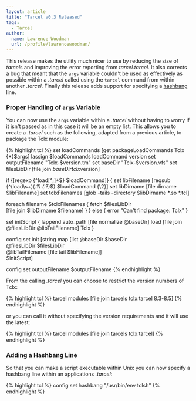 ```yaml
---
layout: article
title: "Tarcel v0.3 Released"
tags:
  - Tarcel
author:
  name: Lawrence Woodman
  url: /profile/lawrencewoodman/
---
```

This release makes the utility much nicer to use by reducing the size of <em>tarcel</em>s and improving the error reporting from _tarcel.tarcel_.  It also corrects a bug that meant that the `args` variable couldn't be used as effectively as possible within a _.tarcel_ called using the `tarcel` command from within another _.tarcel_.  Finally this release adds support for specifying a [hashbang](https://en.wikipedia.org/wiki/Shebang_%28Unix%29) line.

### Proper Handling of `args` Variable ###
You can now use the `args` variable within a _.tarcel_ without having to worry if it isn't passed as in this case it will be an empty list.  This allows you to create a _.tarcel_ such as the following, adapted from a previous article, to package the Tclx module:

{% highlight tcl %}
set loadCommands [get packageLoadCommands Tclx {*}$args]
lassign $loadCommands loadCommand version
set outputFilename "Tclx-$version.tm"
set baseDir "Tclx-$version.vfs"
set filesLibDir [file join $baseDir tclx$version]


if {[regexp {^load[^;]+$} $loadCommand]} {
  set libFilename [regsub {^(load\s+)(.*?) (.*?)$} $loadCommand {\2}]
  set libDirname [file dirname $libFilename]
  set tclxFilenames [glob -tails -directory $libDirname *.so *.tcl]

  foreach filename $tclxFilenames {
    fetch $filesLibDir \
          [file join $libDirname $filename]
  }
} else {
  error "Can't find package: Tclx"
}

set initScript {
  lappend auto_path [file normalize @baseDir]
  load [file join @filesLibDir @libTailFilename] Tclx
}

config set init [string map [list @baseDir $baseDir \
                                  @filesLibDir $filesLibDir \
                                  @libTailFilename [file tail $libFilename]] \
                            $initScript]

config set outputFilename $outputFilename
{% endhighlight %}


From the calling _.tarcel_ you can choose to restrict the version numbers of Tclx:

{% highlight tcl %}
tarcel modules [file join tarcels tclx.tarcel 8.3-8.5]
{% endhighlight %}

or you can call it without specifying the version requirements and it will use the latest:

{% highlight tcl %}
tarcel modules [file join tarcels tclx.tarcel]
{% endhighlight %}

### Adding a Hashbang Line ###
So that you can make a script executable within Unix you can now specify a hashbang line within an applications _.tarcel_:

{% highlight tcl %}
config set hashbang "/usr/bin/env tclsh"
{% endhighlight %}
